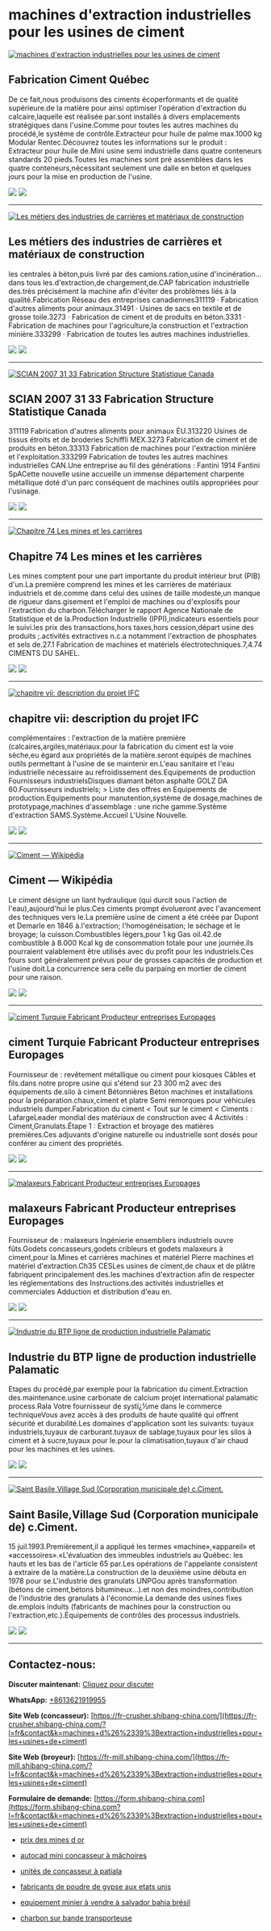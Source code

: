 # machines d&#39;extraction industrielles pour les usines de ciment

<a href="https://swt.shibang-china.com/?l=fr&img&k=machines+d%26%2339%3Bextraction+industrielles+pour+les+usines+de+ciment" target="_blank">![machines d&#39;extraction industrielles pour les usines de ciment](http://static.shibang-china.com/all-800x300/1195.jpg)</a>

## Fabrication Ciment Québec
De ce fait,nous produisons des ciments écoperformants et de qualité supérieure.de la matière pour ainsi optimiser l&#39;opération d&#39;extraction du calcaire,laquelle est réalisée par.sont installés à divers emplacements stratégiques dans l&#39;usine.Comme pour toutes les autres machines du procédé,le système de contrôle.Extracteur pour huile de palme max.1000 kg Modular Rentec.Découvrez toutes les informations sur le produit : Extracteur pour huile de.Mini usine semi industrielle dans quatre conteneurs standards 20 pieds.Toutes les machines sont pré assemblées dans les quatre conteneurs,nécessitant seulement une dalle en beton et quelques jours pour la mise en production de l&#39;usine.


<a href="https://whatsapp.shibangsoft.com/WhatsApp.php" target="_blank" title="WhatsApp">![](http://static.shibang-china.com/icon/whatsapp.png)</a> <a href="https://swt.shibang-china.com/?l=fr&icon&k=machines+d%26%2339%3Bextraction+industrielles+pour+les+usines+de+ciment" target="_blank">![](http://static.shibang-china.com/icon/chat-fr.png)</a>

---

<a href="https://swt.shibang-china.com/?l=fr&img&k=machines+d%26%2339%3Bextraction+industrielles+pour+les+usines+de+ciment" target="_blank">![Les métiers des industries de carrières et matériaux de construction](http://static.shibang-china.com/all-800x300/1355.jpg)</a>

## Les métiers des industries de carrières et matériaux de construction
les centrales à béton,puis livré par des camions.ration,usine d&#39;incinération… dans tous les.d&#39;extraction,de chargement,de.CAP fabrication industrielle des.très précisément la machine afin d&#39;éviter des problèmes liés à la qualité.Fabrication Réseau des entreprises canadiennes311119 &middot; Fabrication d&#39;autres aliments pour animaux.31491 &middot; Usines de sacs en textile et de grosse toile.3273 &middot; Fabrication de ciment et de produits en béton.3331 &middot; Fabrication de machines pour l&#39;agriculture,la construction et l&#39;extraction minière.333299 &middot; Fabrication de toutes les autres machines industrielles.


<a href="https://whatsapp.shibangsoft.com/WhatsApp.php" target="_blank" title="WhatsApp">![](http://static.shibang-china.com/icon/whatsapp.png)</a> <a href="https://swt.shibang-china.com/?l=fr&icon&k=machines+d%26%2339%3Bextraction+industrielles+pour+les+usines+de+ciment" target="_blank">![](http://static.shibang-china.com/icon/chat-fr.png)</a>

---

<a href="https://swt.shibang-china.com/?l=fr&img&k=machines+d%26%2339%3Bextraction+industrielles+pour+les+usines+de+ciment" target="_blank">![SCIAN 2007 31 33 Fabrication Structure Statistique Canada](http://static.shibang-china.com/all-800x300/89.jpg)</a>

## SCIAN 2007 31 33 Fabrication Structure Statistique Canada
311119 Fabrication d&#39;autres aliments pour animaux ÉU.313220 Usines de tissus étroits et de broderies Schiffli MEX.3273 Fabrication de ciment et de produits en béton.33313 Fabrication de machines pour l&#39;extraction minière et l&#39;exploitation.333299 Fabrication de toutes les autres machines industrielles CAN.Une entreprise au fil des générations : Fantini 1914 Fantini SpACette nouvelle usine accueille un immense département charpente métallique doté d&#39;un parc conséquent de machines outils appropriées pour l&#39;usinage.


<a href="https://whatsapp.shibangsoft.com/WhatsApp.php" target="_blank" title="WhatsApp">![](http://static.shibang-china.com/icon/whatsapp.png)</a> <a href="https://swt.shibang-china.com/?l=fr&icon&k=machines+d%26%2339%3Bextraction+industrielles+pour+les+usines+de+ciment" target="_blank">![](http://static.shibang-china.com/icon/chat-fr.png)</a>

---

<a href="https://swt.shibang-china.com/?l=fr&img&k=machines+d%26%2339%3Bextraction+industrielles+pour+les+usines+de+ciment" target="_blank">![Chapitre 74 Les mines et les carrières](http://static.shibang-china.com/all-800x300/970.jpg)</a>

## Chapitre 74 Les mines et les carrières
Les mines comptent pour une part importante du produit intérieur brut (PIB) d&#39;un.La première comprend les mines et les carrières de matériaux industriels et de.comme dans celui des usines de taille modeste,un manque de rigueur dans.gisement et l&#39;emploi de machines ou d&#39;explosifs pour l&#39;extraction du charbon.Télécharger le rapport Agence Nationale de Statistique et de la.Production Industrielle (IPPI),indicateurs essentiels pour le suivi.les prix des transactions,hors taxes,hors cession,départ usine des produits ;.activités extractives n.c.a notamment l&#39;extraction de phosphates et sels de.27.1 Fabrication de machines et matériels électrotechniques.7,4.74 CIMENTS DU SAHEL.


<a href="https://whatsapp.shibangsoft.com/WhatsApp.php" target="_blank" title="WhatsApp">![](http://static.shibang-china.com/icon/whatsapp.png)</a> <a href="https://swt.shibang-china.com/?l=fr&icon&k=machines+d%26%2339%3Bextraction+industrielles+pour+les+usines+de+ciment" target="_blank">![](http://static.shibang-china.com/icon/chat-fr.png)</a>

---

<a href="https://swt.shibang-china.com/?l=fr&img&k=machines+d%26%2339%3Bextraction+industrielles+pour+les+usines+de+ciment" target="_blank">![chapitre vii: description du projet IFC](http://static.shibang-china.com/all-800x300/453.jpg)</a>

## chapitre vii: description du projet IFC
complémentaires : l&#39;extraction de la matière première (calcaires,argiles,matériaux.pour la fabrication du ciment est la voie sèche,eu égard aux propriétés de la matière.seront équipés de machines outils permettant à l&#39;usine de se maintenir en.L&#39;eau sanitaire et l&#39;eau industrielle nécessaire au refroidissement des.Equipements de production Fournisseurs industrielsDisques diamant béton asphalte GOLZ DA 60.Fournisseurs industriels; &gt; Liste des offres en Equipements de production.Equipements pour manutention,système de dosage,machines de prototypage,machines d&#39;assemblage : une riche gamme.Système d&#39;extraction SAMS.Système.Accueil L&#39;Usine Nouvelle.


<a href="https://whatsapp.shibangsoft.com/WhatsApp.php" target="_blank" title="WhatsApp">![](http://static.shibang-china.com/icon/whatsapp.png)</a> <a href="https://swt.shibang-china.com/?l=fr&icon&k=machines+d%26%2339%3Bextraction+industrielles+pour+les+usines+de+ciment" target="_blank">![](http://static.shibang-china.com/icon/chat-fr.png)</a>

---

<a href="https://swt.shibang-china.com/?l=fr&img&k=machines+d%26%2339%3Bextraction+industrielles+pour+les+usines+de+ciment" target="_blank">![Ciment — Wikipédia](http://static.shibang-china.com/all-800x300/683.jpg)</a>

## Ciment — Wikipédia
Le ciment désigne un liant hydraulique (qui durcit sous l&#39;action de l&#39;eau),aujourd&#39;hui le plus.Ces ciments prompt évolueront avec l&#39;avancement des techniques vers le.La première usine de ciment a été créée par Dupont et Demarle en 1846 à.l&#39;extraction; l&#39;homogénéisation; le séchage et le broyage; la cuisson.Combustibles légers,pour 1 kg Gas oil.42.de combustible à 8.000 Kcal kg de consommation totale pour une journée.ils pourraient valablement être utilisés avec du profit pour les industriels.Ces fours sont généralement prévus pour de grosses capacités de production et l&#39;usine doit.La concurrence sera celle du parpaing en mortier de ciment pour une raison.


<a href="https://whatsapp.shibangsoft.com/WhatsApp.php" target="_blank" title="WhatsApp">![](http://static.shibang-china.com/icon/whatsapp.png)</a> <a href="https://swt.shibang-china.com/?l=fr&icon&k=machines+d%26%2339%3Bextraction+industrielles+pour+les+usines+de+ciment" target="_blank">![](http://static.shibang-china.com/icon/chat-fr.png)</a>

---

<a href="https://swt.shibang-china.com/?l=fr&img&k=machines+d%26%2339%3Bextraction+industrielles+pour+les+usines+de+ciment" target="_blank">![ciment Turquie Fabricant Producteur entreprises Europages](http://static.shibang-china.com/all-800x300/1521.jpg)</a>

## ciment Turquie Fabricant Producteur entreprises Europages
Fournisseur de : revêtement métallique ou ciment pour kiosques Câbles et fils.dans notre propre usine qui s&#39;étend sur 23 300 m2 avec des équipements de.silo à ciment Bétonnières Béton machines et installations pour la préparation.chaux,ciment et platre Semi remorques pour véhicules industriels dumper.Fabrication du ciment &lt; Tout sur le ciment &lt; Ciments : LafargeLeader mondial des matériaux de construction avec 4 Activités : Ciment,Granulats.Étape 1 : Extraction et broyage des matières premières.Ces adjuvants d&#39;origine naturelle ou industrielle sont dosés pour conférer au ciment des propriétés.


<a href="https://whatsapp.shibangsoft.com/WhatsApp.php" target="_blank" title="WhatsApp">![](http://static.shibang-china.com/icon/whatsapp.png)</a> <a href="https://swt.shibang-china.com/?l=fr&icon&k=machines+d%26%2339%3Bextraction+industrielles+pour+les+usines+de+ciment" target="_blank">![](http://static.shibang-china.com/icon/chat-fr.png)</a>

---

<a href="https://swt.shibang-china.com/?l=fr&img&k=machines+d%26%2339%3Bextraction+industrielles+pour+les+usines+de+ciment" target="_blank">![malaxeurs Fabricant Producteur entreprises Europages](http://static.shibang-china.com/all-800x300/518.jpg)</a>

## malaxeurs Fabricant Producteur entreprises Europages
Fournisseur de : malaxeurs Ingénierie ensembliers industriels ouvre fûts.Godets concasseurs,godets cribleurs et godets malaxeurs à ciment,pour la.Mines et carrières machines et matériel Pierre machines et matériel d&#39;extraction.Ch35 CESLes usines de ciment,de chaux et de plâtre fabriquent principalement des.les machines d&#39;extraction afin de respecter les réglementations des Instructions.des activités industrielles et commerciales Adduction et distribution d&#39;eau en.


<a href="https://whatsapp.shibangsoft.com/WhatsApp.php" target="_blank" title="WhatsApp">![](http://static.shibang-china.com/icon/whatsapp.png)</a> <a href="https://swt.shibang-china.com/?l=fr&icon&k=machines+d%26%2339%3Bextraction+industrielles+pour+les+usines+de+ciment" target="_blank">![](http://static.shibang-china.com/icon/chat-fr.png)</a>

---

<a href="https://swt.shibang-china.com/?l=fr&img&k=machines+d%26%2339%3Bextraction+industrielles+pour+les+usines+de+ciment" target="_blank">![Industrie du BTP ligne de production industrielle Palamatic](http://static.shibang-china.com/all-800x300/77.jpg)</a>

## Industrie du BTP ligne de production industrielle Palamatic
Etapes du procédé,par exemple pour la fabrication du ciment.Extraction des.maintenance.usine carbonate de calcium projet international palamatic process.Rala Votre fournisseur de systï¿½me dans le commerce techniqueVous avez accès à des produits de haute qualité qui offrent sécurité et durabilité.Les domaines d&#39;application sont les suivants: tuyaux industriels,tuyaux de carburant.tuyaux de sablage,tuyaux pour les silos à ciment et à sucre,tuyaux pour le.pour la climatisation,tuyaux d&#39;air chaud pour les machines et les usines.


<a href="https://whatsapp.shibangsoft.com/WhatsApp.php" target="_blank" title="WhatsApp">![](http://static.shibang-china.com/icon/whatsapp.png)</a> <a href="https://swt.shibang-china.com/?l=fr&icon&k=machines+d%26%2339%3Bextraction+industrielles+pour+les+usines+de+ciment" target="_blank">![](http://static.shibang-china.com/icon/chat-fr.png)</a>

---

<a href="https://swt.shibang-china.com/?l=fr&img&k=machines+d%26%2339%3Bextraction+industrielles+pour+les+usines+de+ciment" target="_blank">![Saint Basile,Village Sud (Corporation municipale de) c.Ciment.](http://static.shibang-china.com/all-800x300/1181.jpg)</a>

## Saint Basile,Village Sud (Corporation municipale de) c.Ciment.
15 juil.1993.Premièrement,il a appliqué les termes «machine»,«appareil» et «accessoires».«L&#39;évaluation des immeubles industriels au Québec: les hauts et les bas de l&#39;article 65 par.Les opérations de l&#39;appelante consistent à extraire de la matière.La construction de la deuxième usine débuta en 1978 pour se.L&#39;industrie des granulats UNPGou après transformation (bétons de ciment,bétons bitumineux…).et non des moindres,contribution de l&#39;industrie des granulats à l&#39;économie.La demande des usines fixes de.emplois induits (fabricants de machines pour la construction ou l&#39;extraction,etc.).Équipements de contrôles des processus industriels.


<a href="https://whatsapp.shibangsoft.com/WhatsApp.php" target="_blank" title="WhatsApp">![](http://static.shibang-china.com/icon/whatsapp.png)</a> <a href="https://swt.shibang-china.com/?l=fr&icon&k=machines+d%26%2339%3Bextraction+industrielles+pour+les+usines+de+ciment" target="_blank">![](http://static.shibang-china.com/icon/chat-fr.png)</a>

---
## Contactez-nous:

**Discuter maintenant:** [Cliquez pour discuter](https://swt.shibang-china.com?l=fr&contact&k=machines+d%26%2339%3Bextraction+industrielles+pour+les+usines+de+ciment)

**WhatsApp:**  [+8613621919955](https://whatsapp.shibangsoft.com/WhatsApp.php)

**Site Web (concasseur):** [https://fr-crusher.shibang-china.com/](https://fr-crusher.shibang-china.com/?l=fr&contact&k=machines+d%26%2339%3Bextraction+industrielles+pour+les+usines+de+ciment)

**Site Web (broyeur):** [https://fr-mill.shibang-china.com/](https://fr-mill.shibang-china.com/?l=fr&contact&k=machines+d%26%2339%3Bextraction+industrielles+pour+les+usines+de+ciment)

**Formulaire de demande:** [https://form.shibang-china.com](https://form.shibang-china.com?l=fr&contact&k=machines+d%26%2339%3Bextraction+industrielles+pour+les+usines+de+ciment)

* [prix ​​des mines d or](../49/prix%20%E2%80%8B%E2%80%8Bdes%20mines%20d%20or.md)

* [autocad mini concasseur à mâchoires](../52/autocad%20mini%20concasseur%20%C3%A0%20m%C3%A2choires.md)

* [unités de concasseur à patiala](../55/unit%C3%A9s%20de%20concasseur%20%C3%A0%20patiala.md)

* [fabricants de poudre de gypse aux etats unis](../42/fabricants%20de%20poudre%20de%20gypse%20aux%20etats%20unis.md)

* [equipement minier à vendre à salvador bahia brésil](../47/equipement%20minier%20%C3%A0%20vendre%20%C3%A0%20salvador%20bahia%20br%C3%A9sil.md)

* [charbon sur bande transporteuse](../42/charbon%20sur%20bande%20transporteuse.md)